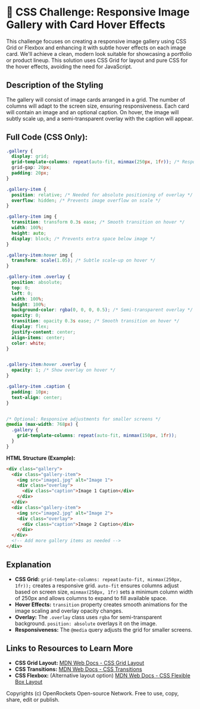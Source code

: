 # 🐞 CSS Challenge:  Responsive Image Gallery with Card Hover Effects


This challenge focuses on creating a responsive image gallery using CSS Grid or Flexbox and enhancing it with subtle hover effects on each image card.  We'll achieve a clean, modern look suitable for showcasing a portfolio or product lineup.  This solution uses CSS Grid for layout and pure CSS for the hover effects, avoiding the need for JavaScript.


## Description of the Styling

The gallery will consist of image cards arranged in a grid.  The number of columns will adapt to the screen size, ensuring responsiveness.  Each card will contain an image and an optional caption. On hover, the image will subtly scale up, and a semi-transparent overlay with the caption will appear.


## Full Code (CSS Only):

```css
.gallery {
  display: grid;
  grid-template-columns: repeat(auto-fit, minmax(250px, 1fr)); /* Responsive grid */
  grid-gap: 20px;
  padding: 20px;
}

.gallery-item {
  position: relative; /* Needed for absolute positioning of overlay */
  overflow: hidden; /* Prevents image overflow on scale */
}

.gallery-item img {
  transition: transform 0.3s ease; /* Smooth transition on hover */
  width: 100%;
  height: auto;
  display: block; /* Prevents extra space below image */
}

.gallery-item:hover img {
  transform: scale(1.05); /* Subtle scale-up on hover */
}

.gallery-item .overlay {
  position: absolute;
  top: 0;
  left: 0;
  width: 100%;
  height: 100%;
  background-color: rgba(0, 0, 0, 0.5); /* Semi-transparent overlay */
  opacity: 0;
  transition: opacity 0.3s ease; /* Smooth transition on hover */
  display: flex;
  justify-content: center;
  align-items: center;
  color: white;
}


.gallery-item:hover .overlay {
  opacity: 1; /* Show overlay on hover */
}

.gallery-item .caption {
  padding: 10px;
  text-align: center;
}


/* Optional: Responsive adjustments for smaller screens */
@media (max-width: 768px) {
  .gallery {
    grid-template-columns: repeat(auto-fit, minmax(150px, 1fr));
  }
}
```

**HTML Structure (Example):**

```html
<div class="gallery">
  <div class="gallery-item">
    <img src="image1.jpg" alt="Image 1">
    <div class="overlay">
      <div class="caption">Image 1 Caption</div>
    </div>
  </div>
  <div class="gallery-item">
    <img src="image2.jpg" alt="Image 2">
    <div class="overlay">
      <div class="caption">Image 2 Caption</div>
    </div>
  </div>
  <!-- Add more gallery items as needed -->
</div>
```


## Explanation

* **CSS Grid:**  `grid-template-columns: repeat(auto-fit, minmax(250px, 1fr));` creates a responsive grid. `auto-fit` ensures columns adjust based on screen size, `minmax(250px, 1fr)` sets a minimum column width of 250px and allows columns to expand to fill available space.
* **Hover Effects:**  `transition` property creates smooth animations for the image scaling and overlay opacity changes.
* **Overlay:**  The `.overlay` class uses `rgba` for semi-transparent background.  `position: absolute` overlays it on the image.
* **Responsiveness:**  The `@media` query adjusts the grid for smaller screens.


## Links to Resources to Learn More

* **CSS Grid Layout:** [MDN Web Docs - CSS Grid Layout](https://developer.mozilla.org/en-US/docs/Web/CSS/CSS_Grid_Layout)
* **CSS Transitions:** [MDN Web Docs - CSS Transitions](https://developer.mozilla.org/en-US/docs/Web/CSS/transition)
* **CSS Flexbox:** (Alternative layout option) [MDN Web Docs - CSS Flexible Box Layout](https://developer.mozilla.org/en-US/docs/Web/CSS/CSS_Flexible_Box_Layout)


Copyrights (c) OpenRockets Open-source Network. Free to use, copy, share, edit or publish.


